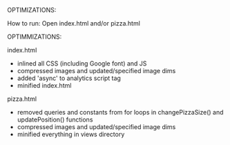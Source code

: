 OPTIMIZATIONS:

How to run: Open index.html and/or pizza.html

OPTIMMIZATIONS:

index.html

  - inlined all CSS (including Google font) and JS
  - compressed images and updated/specified image dims
  - added 'async' to analytics script tag
  - minified index.html

pizza.html

  - removed queries and constants from for loops in changePizzaSize()
    and updatePosition() functions
  - compressed images and updated/specified image dims
  - minified everything in views directory


